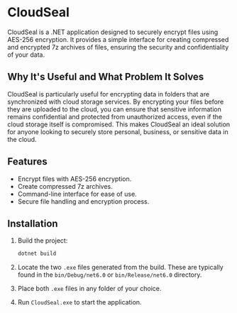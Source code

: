 # CloudSeal

CloudSeal is a .NET application designed to securely encrypt files using AES-256 encryption. It provides a simple interface for creating compressed and encrypted 7z archives of files, ensuring the security and confidentiality of your data.

## Why It's Useful and What Problem It Solves

CloudSeal is particularly useful for encrypting data in folders that are synchronized with cloud storage services. By encrypting your files before they are uploaded to the cloud, you can ensure that sensitive information remains confidential and protected from unauthorized access, even if the cloud storage itself is compromised. This makes CloudSeal an ideal solution for anyone looking to securely store personal, business, or sensitive data in the cloud.


## Features

- Encrypt files with AES-256 encryption.
- Create compressed 7z archives.
- Command-line interface for ease of use.
- Secure file handling and encryption process.

## Installation

1. Build the project:

    ```bash
    dotnet build
    ```

2. Locate the two `.exe` files generated from the build. These are typically found in the `bin/Debug/net6.0` or `bin/Release/net6.0` directory.

3. Place both `.exe` files in any folder of your choice.

4. Run `CloudSeal.exe` to start the application.
